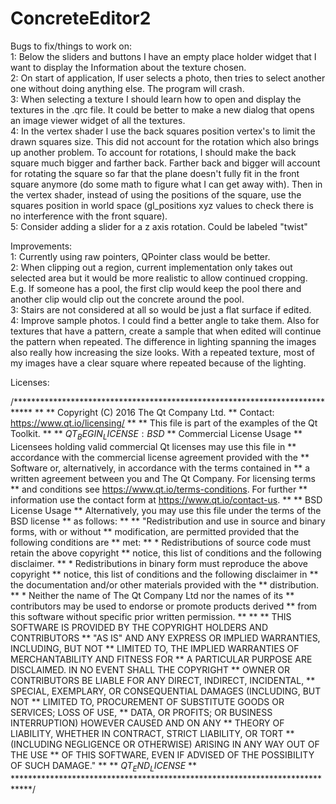 # ConcreteEditor2

Bugs to fix/things to work on:  
  1: Below the sliders and buttons I have an empty place holder widget that I want to display the Information about the texture chosen.
<br/> 2:  On start of application, If user selects a photo, then tries to select another one without doing anything else.  The program will crash.
<br/> 3:  When selecting a texture I should learn how to open and display the textures in the .qrc file.  It could be better to make a new dialog that opens an image viewer widget of all the textures.  
4:  In the vertex shader I use the back squares position vertex's to limit the drawn squares size.  This did not account for the rotation which also brings up another problem.  To account for rotations, I should make the back square much bigger and farther back.  Farther back and bigger will account for rotating the square so far that the plane doesn't fully fit in the front square anymore (do some math to figure what I can get away with).  Then in the vertex shader, instead of using the positions of the square, use the squares position in world space (gl_positions xyz values to check there is no interference with the front square).
<br/> 5:  Consider adding a slider for a z axis rotation.  Could be labeled "twist"


Improvements: <br />
  1:  Currently using raw pointers, QPointer class would be better.
<br/>  2:  When clipping out a region, current implementation only takes out selected area but it would be more realistic to allow continued cropping.  E.g. If someone has a pool, the first clip would keep the pool there and another clip would clip out the concrete around the pool.
<br/>  3:  Stairs are not considered at all so would be just a flat surface if edited.
<br/> 4: Improve sample photos.  I could find a better angle to take them.  Also for textures that have a pattern, create a sample that when edited will continue the pattern when repeated.  The difference in lighting spanning the images also really how increasing the size looks.  With a repeated texture, most of my images have a clear square where repeated because of the lighting.


Licenses:

/****************************************************************************
**
** Copyright (C) 2016 The Qt Company Ltd.
** Contact: https://www.qt.io/licensing/
**
** This file is part of the examples of the Qt Toolkit.
**
** $QT_BEGIN_LICENSE:BSD$
** Commercial License Usage
** Licensees holding valid commercial Qt licenses may use this file in
** accordance with the commercial license agreement provided with the
** Software or, alternatively, in accordance with the terms contained in
** a written agreement between you and The Qt Company. For licensing terms
** and conditions see https://www.qt.io/terms-conditions. For further
** information use the contact form at https://www.qt.io/contact-us.
**
** BSD License Usage
** Alternatively, you may use this file under the terms of the BSD license
** as follows:
**
** "Redistribution and use in source and binary forms, with or without
** modification, are permitted provided that the following conditions are
** met:
**   * Redistributions of source code must retain the above copyright
**     notice, this list of conditions and the following disclaimer.
**   * Redistributions in binary form must reproduce the above copyright
**     notice, this list of conditions and the following disclaimer in
**     the documentation and/or other materials provided with the
**     distribution.
**   * Neither the name of The Qt Company Ltd nor the names of its
**     contributors may be used to endorse or promote products derived
**     from this software without specific prior written permission.
**
**
** THIS SOFTWARE IS PROVIDED BY THE COPYRIGHT HOLDERS AND CONTRIBUTORS
** "AS IS" AND ANY EXPRESS OR IMPLIED WARRANTIES, INCLUDING, BUT NOT
** LIMITED TO, THE IMPLIED WARRANTIES OF MERCHANTABILITY AND FITNESS FOR
** A PARTICULAR PURPOSE ARE DISCLAIMED. IN NO EVENT SHALL THE COPYRIGHT
** OWNER OR CONTRIBUTORS BE LIABLE FOR ANY DIRECT, INDIRECT, INCIDENTAL,
** SPECIAL, EXEMPLARY, OR CONSEQUENTIAL DAMAGES (INCLUDING, BUT NOT
** LIMITED TO, PROCUREMENT OF SUBSTITUTE GOODS OR SERVICES; LOSS OF USE,
** DATA, OR PROFITS; OR BUSINESS INTERRUPTION) HOWEVER CAUSED AND ON ANY
** THEORY OF LIABILITY, WHETHER IN CONTRACT, STRICT LIABILITY, OR TORT
** (INCLUDING NEGLIGENCE OR OTHERWISE) ARISING IN ANY WAY OUT OF THE USE
** OF THIS SOFTWARE, EVEN IF ADVISED OF THE POSSIBILITY OF SUCH DAMAGE."
**
** $QT_END_LICENSE$
**
****************************************************************************/
